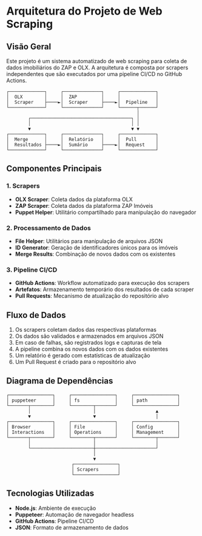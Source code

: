 # Arquitetura do Projeto de Web Scraping

## Visão Geral

Este projeto é um sistema automatizado de web scraping para coleta de dados imobiliários do ZAP e OLX. A arquitetura é composta por scrapers independentes que são executados por uma pipeline CI/CD no GitHub Actions.

```
┌─────────────┐     ┌──────────────┐     ┌─────────────┐
│  OLX        │     │  ZAP         │     │             │
│  Scraper    ├────►│  Scraper     ├────►│  Pipeline   │
└─────────────┘     └──────────────┘     └──────┬──────┘
                                                │
        ┌─────────────────────────────────────┐ │
        │                                     │ │
        ▼                                     ▼ ▼
┌─────────────┐     ┌──────────────┐     ┌─────────────┐
│  Merge      │     │  Relatório   │     │  Pull       │
│  Resultados ├────►│  Sumário     ├────►│  Request    │
└─────────────┘     └──────────────┘     └─────────────┘
```

## Componentes Principais

### 1. Scrapers

- **OLX Scraper**: Coleta dados da plataforma OLX
- **ZAP Scraper**: Coleta dados da plataforma ZAP Imóveis
- **Puppet Helper**: Utilitário compartilhado para manipulação do navegador

### 2. Processamento de Dados

- **File Helper**: Utilitários para manipulação de arquivos JSON
- **ID Generator**: Geração de identificadores únicos para os imóveis
- **Merge Results**: Combinação de novos dados com os existentes

### 3. Pipeline CI/CD

- **GitHub Actions**: Workflow automatizado para execução dos scrapers
- **Artefatos**: Armazenamento temporário dos resultados de cada scraper
- **Pull Requests**: Mecanismo de atualização do repositório alvo

## Fluxo de Dados

1. Os scrapers coletam dados das respectivas plataformas
2. Os dados são validados e armazenados em arquivos JSON
3. Em caso de falhas, são registrados logs e capturas de tela
4. A pipeline combina os novos dados com os dados existentes
5. Um relatório é gerado com estatísticas de atualização
6. Um Pull Request é criado para o repositório alvo

## Diagrama de Dependências

```
┌────────────────┐     ┌────────────────┐     ┌────────────────┐
│ puppeteer      │     │ fs             │     │ path           │
└───────┬────────┘     └────────┬───────┘     └────────────────┘
        │                       │                      ▲
        ▼                       ▼                      │
┌────────────────┐     ┌────────────────┐     ┌────────────────┐
│ Browser        │     │ File           │     │ Config         │
│ Interactions   │     │ Operations     │     │ Management     │
└───────┬────────┘     └────────┬───────┘     └────────┬───────┘
        │                       │                      │
        └───────────────────────┼──────────────────────┘
                                │
                                ▼
                        ┌────────────────┐
                        │ Scrapers       │
                        └────────────────┘
```

## Tecnologias Utilizadas

- **Node.js**: Ambiente de execução
- **Puppeteer**: Automação de navegador headless
- **GitHub Actions**: Pipeline CI/CD
- **JSON**: Formato de armazenamento de dados

